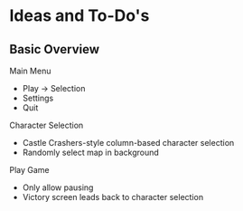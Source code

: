 # Ideas and To-Do's

## Basic Overview

Main Menu

-   Play -> Selection
-   Settings
-   Quit

Character Selection

-   Castle Crashers-style column-based character selection
-   Randomly select map in background

Play Game

-   Only allow pausing
-   Victory screen leads back to character selection
